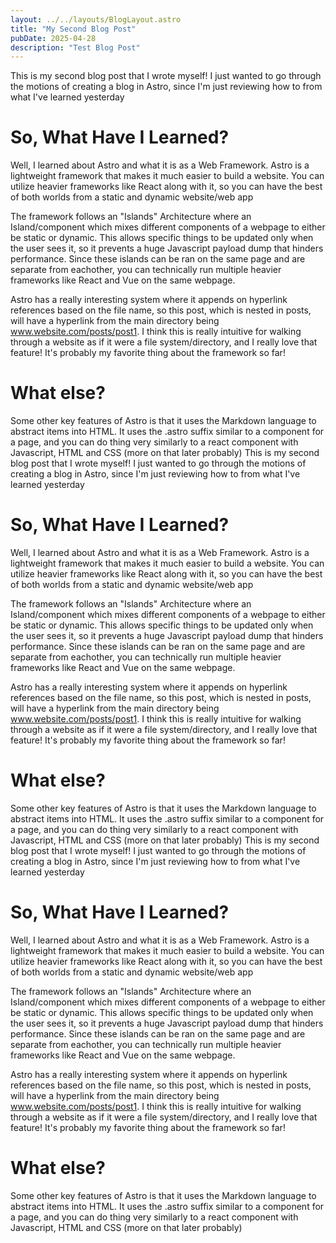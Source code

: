 ```yaml
---
layout: ../../layouts/BlogLayout.astro
title: "My Second Blog Post"
pubDate: 2025-04-28
description: "Test Blog Post"
---
```

This is my second blog post that I wrote myself! I just wanted to go through the motions of creating a blog in Astro, since I'm just reviewing how to from what I've learned yesterday

# So, What Have I Learned?

Well, I learned about Astro and what it is as a Web Framework. Astro is a lightweight framework that makes it much easier to build a website. You can utilize heavier frameworks like React along with it, so you can have the best of both worlds from a static and dynamic website/web app

The framework follows an "Islands" Architecture where an Island/component which mixes different components of a webpage to either be static or dynamic. This allows specific things to be updated only when the user sees it, so it prevents a huge Javascript payload dump that hinders performance. Since these islands can be ran on the same page and are separate from eachother, you can technically run multiple heavier frameworks like React and Vue on the same webpage.

Astro has a really interesting system where it appends on hyperlink references based on the file name, so this post, which is nested in posts, will have a hyperlink from the main directory being www.website.com/posts/post1. I think this is really intuitive for walking through a website as if it were a file system/directory, and I really love that feature! It's probably my favorite thing about the framework so far!

# What else?

Some other key features of Astro is that it uses the Markdown language to abstract items into HTML. It uses the .astro suffix similar to a component for a page, and you can do thing very similarly to a react component with Javascript, HTML and CSS (more on that later probably)
This is my second blog post that I wrote myself! I just wanted to go through the motions of creating a blog in Astro, since I'm just reviewing how to from what I've learned yesterday

# So, What Have I Learned?

Well, I learned about Astro and what it is as a Web Framework. Astro is a lightweight framework that makes it much easier to build a website. You can utilize heavier frameworks like React along with it, so you can have the best of both worlds from a static and dynamic website/web app

The framework follows an "Islands" Architecture where an Island/component which mixes different components of a webpage to either be static or dynamic. This allows specific things to be updated only when the user sees it, so it prevents a huge Javascript payload dump that hinders performance. Since these islands can be ran on the same page and are separate from eachother, you can technically run multiple heavier frameworks like React and Vue on the same webpage.

Astro has a really interesting system where it appends on hyperlink references based on the file name, so this post, which is nested in posts, will have a hyperlink from the main directory being www.website.com/posts/post1. I think this is really intuitive for walking through a website as if it were a file system/directory, and I really love that feature! It's probably my favorite thing about the framework so far!

# What else?

Some other key features of Astro is that it uses the Markdown language to abstract items into HTML. It uses the .astro suffix similar to a component for a page, and you can do thing very similarly to a react component with Javascript, HTML and CSS (more on that later probably)
This is my second blog post that I wrote myself! I just wanted to go through the motions of creating a blog in Astro, since I'm just reviewing how to from what I've learned yesterday

# So, What Have I Learned?

Well, I learned about Astro and what it is as a Web Framework. Astro is a lightweight framework that makes it much easier to build a website. You can utilize heavier frameworks like React along with it, so you can have the best of both worlds from a static and dynamic website/web app

The framework follows an "Islands" Architecture where an Island/component which mixes different components of a webpage to either be static or dynamic. This allows specific things to be updated only when the user sees it, so it prevents a huge Javascript payload dump that hinders performance. Since these islands can be ran on the same page and are separate from eachother, you can technically run multiple heavier frameworks like React and Vue on the same webpage.

Astro has a really interesting system where it appends on hyperlink references based on the file name, so this post, which is nested in posts, will have a hyperlink from the main directory being www.website.com/posts/post1. I think this is really intuitive for walking through a website as if it were a file system/directory, and I really love that feature! It's probably my favorite thing about the framework so far!

# What else?

Some other key features of Astro is that it uses the Markdown language to abstract items into HTML. It uses the .astro suffix similar to a component for a page, and you can do thing very similarly to a react component with Javascript, HTML and CSS (more on that later probably)